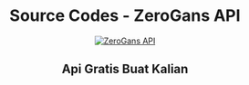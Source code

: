 <div align="center">
 
# Source Codes - ZeroGans API
<p align="center">
<a href="#"><img title="ZeroGans API" src="https://img.shields.io/badge/ZeroGans Api-blue?colorA=%23ff0000&colorB=%23017e40&style=for-the-badge"></a>
</p>

## Api Gratis Buat Kalian
